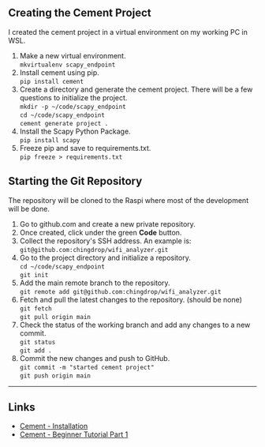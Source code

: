 

## Creating the Cement Project
I created the cement project in a virtual environment on my working PC in WSL.  

1. Make a new virtual environment.  
    `mkvirtualenv scapy_endpoint`
2. Install cement using pip.  
    `pip install cement`
3. Create a directory and generate the cement project. There will be a few questions to initialize the project.  
    `mkdir -p ~/code/scapy_endpoint`  
    `cd ~/code/scapy_endpoint`  
    `cement generate project .`
4. Install the Scapy Python Package.  
    `pip install scapy`
5. Freeze pip and save to requirements.txt.  
    `pip freeze > requirements.txt`

## Starting the Git Repository
The repository will be cloned to the Raspi where most of the development will be done.

1. Go to github.com and create a new private repository.
2. Once created, click under the green **Code** button.
3. Collect the repository's SSH address. An example is:  
    `git@github.com:chingdrop/wifi_analyzer.git`
4. Go to the project directory and initialize a repository.  
    `cd ~/code/scapy_endpoint`  
    `git init`
5. Add the main remote branch to the repository.  
    `git remote add git@github.com:chingdrop/wifi_analyzer.git`
6. Fetch and pull the latest changes to the repository. (should be none)  
    `git fetch`  
    `git pull origin main`
7. Check the status of the working branch and add any changes to a new commit.  
    `git status`  
    `git add .`
8. Commit the new changes and push to GitHub.  
    `git commit -m "started cement project"`  
    `git push origin main`

* * *

## Links

- [Cement - Installation](https://docs.builtoncement.com/getting-started/installation)
- [Cement - Beginner Tutorial Part 1](https://docs.builtoncement.com/getting-started/beginner-tutorial/part-1-creating-your-first-project)